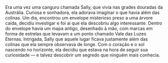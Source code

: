 Era uma vez uma canguru chamada Sally, que vivia nas grades douradas da Austrália. Curiosa e sonhadora, ela adorava imaginar o que havia além das colinas. Um dia, encontrou um envelope misterioso preso a uma árvore caída, decidiu investigar e foi aí que ela descobriu algo interessante. Dentro do envelope havia um mapa antigo, desenhado à mão, com marcas em forma de estrelas que levavam a um ponto chamado Vale das Luzes Eternas. Intrigada, Sally que aquele lugar ficava justamente além das colinas que ela sempre observava de longe. Com o coração e o sol nascendo no horizonte, ela decidiu que estava na hora de seguir sua curiosidade — e talvez descobrir um segredo que ninguém mais conhecia.
